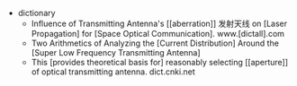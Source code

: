- dictionary 
    - Influence of Transmitting Antenna's [[aberration]] 发射天线 on [Laser Propagation] for [Space Optical Communication]. www.[dictall].com
    - Two Arithmetics of Analyzing the [Current Distribution] Around the [Super Low Frequency Transmitting Antenna] 
    - This [provides theoretical basis for] reasonably selecting [[aperture]] of optical transmitting antenna. dict.cnki.net
